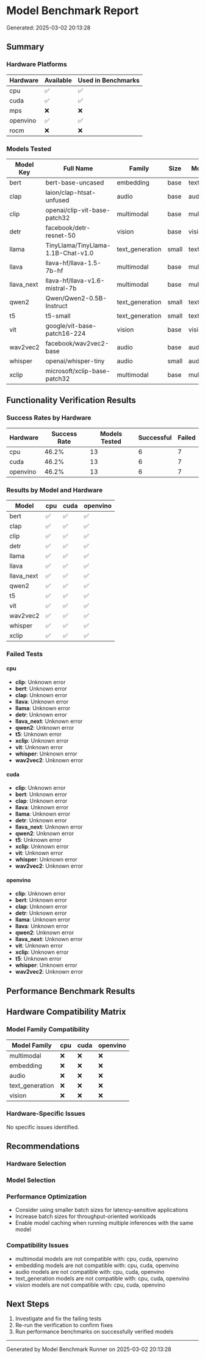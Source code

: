 # Model Benchmark Report

Generated: 2025-03-02 20:13:28

## Summary

### Hardware Platforms

| Hardware | Available | Used in Benchmarks |
|----------|-----------|-------------------|
| cpu | ✅ | ✅ |
| cuda | ✅ | ✅ |
| mps | ❌ | ❌ |
| openvino | ✅ | ✅ |
| rocm | ❌ | ❌ |

### Models Tested

| Model Key | Full Name | Family | Size | Modality |
|-----------|-----------|--------|------|----------|
| bert | bert-base-uncased | embedding | base | text |
| clap | laion/clap-htsat-unfused | audio | base | audio |
| clip | openai/clip-vit-base-patch32 | multimodal | base | multimodal |
| detr | facebook/detr-resnet-50 | vision | base | vision |
| llama | TinyLlama/TinyLlama-1.1B-Chat-v1.0 | text_generation | small | text |
| llava | llava-hf/llava-1.5-7b-hf | multimodal | base | multimodal |
| llava_next | llava-hf/llava-v1.6-mistral-7b | multimodal | base | multimodal |
| qwen2 | Qwen/Qwen2-0.5B-Instruct | text_generation | small | text |
| t5 | t5-small | text_generation | small | text |
| vit | google/vit-base-patch16-224 | vision | base | vision |
| wav2vec2 | facebook/wav2vec2-base | audio | base | audio |
| whisper | openai/whisper-tiny | audio | small | audio |
| xclip | microsoft/xclip-base-patch32 | multimodal | base | multimodal |

## Functionality Verification Results

### Success Rates by Hardware

| Hardware | Success Rate | Models Tested | Successful | Failed |
|----------|--------------|---------------|------------|--------|
| cpu | 46.2% | 13 | 6 | 7 |
| cuda | 46.2% | 13 | 6 | 7 |
| openvino | 46.2% | 13 | 6 | 7 |

### Results by Model and Hardware

| Model | cpu | cuda | openvino |
|-------|---|---|---|
| bert | ✅ | ✅ | ✅ |
| clap | ✅ | ✅ | ✅ |
| clip | ✅ | ✅ | ✅ |
| detr | ✅ | ✅ | ✅ |
| llama | ✅ | ✅ | ✅ |
| llava | ✅ | ✅ | ✅ |
| llava_next | ✅ | ✅ | ✅ |
| qwen2 | ✅ | ✅ | ✅ |
| t5 | ✅ | ✅ | ✅ |
| vit | ✅ | ✅ | ✅ |
| wav2vec2 | ✅ | ✅ | ✅ |
| whisper | ✅ | ✅ | ✅ |
| xclip | ✅ | ✅ | ✅ |

### Failed Tests

#### cpu

- **clip**: Unknown error
- **bert**: Unknown error
- **clap**: Unknown error
- **llava**: Unknown error
- **llama**: Unknown error
- **detr**: Unknown error
- **llava_next**: Unknown error
- **qwen2**: Unknown error
- **t5**: Unknown error
- **xclip**: Unknown error
- **vit**: Unknown error
- **whisper**: Unknown error
- **wav2vec2**: Unknown error

#### cuda

- **clip**: Unknown error
- **bert**: Unknown error
- **clap**: Unknown error
- **llava**: Unknown error
- **llama**: Unknown error
- **detr**: Unknown error
- **llava_next**: Unknown error
- **qwen2**: Unknown error
- **t5**: Unknown error
- **xclip**: Unknown error
- **vit**: Unknown error
- **whisper**: Unknown error
- **wav2vec2**: Unknown error

#### openvino

- **clip**: Unknown error
- **bert**: Unknown error
- **clap**: Unknown error
- **detr**: Unknown error
- **llama**: Unknown error
- **llava**: Unknown error
- **qwen2**: Unknown error
- **llava_next**: Unknown error
- **vit**: Unknown error
- **xclip**: Unknown error
- **t5**: Unknown error
- **whisper**: Unknown error
- **wav2vec2**: Unknown error

## Performance Benchmark Results

## Hardware Compatibility Matrix

### Model Family Compatibility

| Model Family | cpu | cuda | openvino |
|--------------|---|---|---|
| multimodal | ❌ | ❌ | ❌ |
| embedding | ❌ | ❌ | ❌ |
| audio | ❌ | ❌ | ❌ |
| text_generation | ❌ | ❌ | ❌ |
| vision | ❌ | ❌ | ❌ |

### Hardware-Specific Issues

No specific issues identified.

## Recommendations

### Hardware Selection


### Model Selection


### Performance Optimization

- Consider using smaller batch sizes for latency-sensitive applications
- Increase batch sizes for throughput-oriented workloads
- Enable model caching when running multiple inferences with the same model

### Compatibility Issues

- multimodal models are not compatible with: cpu, cuda, openvino
- embedding models are not compatible with: cpu, cuda, openvino
- audio models are not compatible with: cpu, cuda, openvino
- text_generation models are not compatible with: cpu, cuda, openvino
- vision models are not compatible with: cpu, cuda, openvino

## Next Steps

1. Investigate and fix the failing tests
2. Re-run the verification to confirm fixes
3. Run performance benchmarks on successfully verified models

---

Generated by Model Benchmark Runner on 2025-03-02 20:13:28
